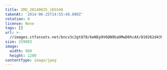 ```yaml
---
title: IMG_20140625_165548
takenAt: '2014-06-25T14:55:48.000Z'
rotation: 0
license: None
tags: []
url: >-
  //images.ctfassets.net/bncv3c2gt878/6eNEp9V6QN9baOMwD0hcAX/810262d439a5b3bbdf6eb19279beaefa/img_20140625_165548_14536631784_o
size: 259883
image:
  width: 960
  height: 1280
contentType: image/jpeg
---
```


